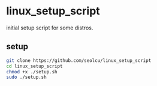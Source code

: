 # linux_setup_script

initial setup script for some distros.

## setup

```bash
git clone https://github.com/seolcu/linux_setup_script
cd linux_setup_script
chmod +x ./setup.sh
sudo ./setup.sh
```
